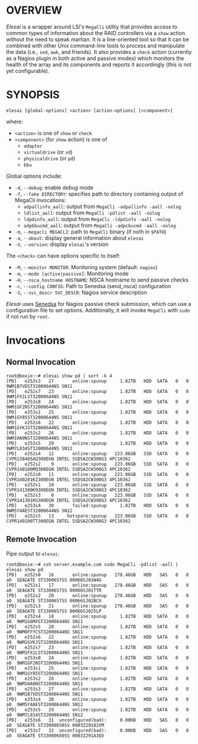 # OVERVIEW

*Elesai* is a wrapper around LSI's `MegaCli` utility that provides access to common types of information about the RAID controllers via a `show` action without the need to speak martian. It is a line-oriented tool so that it can be combined with other Unix command-line tools to process and manipulate the data (i.e., `sed`, `awk`, and friends). It also provides a `check` action (currently as a Nagios plugin in both active and passive modes) which monitors the health of the array and its components and reports it accordingly (this is not yet configurable).

# SYNOPSIS

    elesai [global-options] <action> [action-options] [<component>]

where:

* `<action>` is one of `show` or `check`
* `<component>` (for `show` action) is one of 
	* `adapter`
	* `virtualdrive` (or `vd`)
	* `physicaldrive` (or `pd`)
	* `bbu` 

Global options include:

* `-d`, `--debug`: enable *debug* mode
* `-f`, `--fake DIRECTORY`: specifies path to directory containing output of MegaCli invocations:
	* `adpallinfo_aall`: output from `MegaCli -adpallinfo -aall -nolog`
	* `ldlist_aall`: output from `MegaCli -pdlist -aall -nolog`
	* `ldpdinfo_aall`: output from `MegaCli -ldpdinfo -aall -nolog`
	* `adpbbucmd_aall`: output from `MegaCli -adpcbucmd -aall -nolog`
* `-m`, `--megacli MEGACLI`: path to `MegaCli` binary (if noth in `$PATH`)
* `-a`, `--about`: display general information about `elesai`
* `-V`, `--version`: display `elesai`'s version

The `<check>` can have options specific to itself:

* `-M`, `--monitor MONITOR`:            Monitoring system (default: `nagios`)
* `-m`, `--mode [active|passive]`:      Monitoring mode
* `-H`, `--nsca_hostname HOSTNAME`:     NSCA hostname to send passive checks
* `-c`, `--config CONFIG`:              Path to Senedsa (send_nsca) configuration
* `-S`, `--svc_descr SVC_DESCR`:        Nagios service description

*Elesai* uses [Senedsa](https://rubygems.org/gems/senedsa "Senedsa") for Nagios passive check submission, which can use a configuration file to set options. Additionally, it will invoke `MegaCli` with `sudo` if not run by `root`.

# Invocations

## Normal Invocation

    root@boxie:~# elesai show pd | sort -k 4
    [PD]   e253s3   27       online:spunup     1.82TB   HDD  SATA   0   0   9WM1B7VDST32000644NS SN11
    [PD]   e252s7   23       online:spunup     1.82TB   HDD  SATA   0   0   9WM1FX1LST32000644NS SN11
    [PD]   e253s0   24       online:spunup     1.82TB   HDD  SATA   0   0   9WM1GF2NST32000644NS SN11
    [PD]   e253s1   25       online:spunup     1.82TB   HDD  SATA   0   0   9WM1GY85ST32000644NS SN11
    [PD]   e252s6   22       online:spunup     1.82TB   HDD  SATA   0   0   9WM1GYKJST32000644NS SN11
    [PD]   e253s2   26       online:spunup     1.82TB   HDD  SATA   0   0   9WM1HA0NST32000644NS SN11
    [PD]   e253s5   29       online:spunup     1.82TB   HDD  SATA   0   0   9WM7L834ST32000644NS SN12
    [PD]   e252s4   12       online:spunup   223.06GB   SSD  SATA   0   0   CVPR138405AQ300EGN INTEL SSDSA2CW300G3 4PC10362
    [PD]   e252s2    9       online:spunup   223.06GB   SSD  SATA   0   0   CVPR140100MQ300EGN INTEL SSDSA2CW300G3 4PC10362
    [PD]   e252s0   11       online:spunup   223.06GB   SSD  SATA   0   0   CVPR140201KZ300EGN INTEL SSDSA2CW300G3 4PC10362
    [PD]   e252s1   10       online:spunup   223.06GB   SSD  SATA   0   0   CVPR141300K9300EGN INTEL SSDSA2CW300G3 4PC10362
    [PD]   e252s3    8       online:spunup   223.06GB   SSD  SATA   0   0   CVPR141301KG300EGN INTEL SSDSA2CW300G3 4PC10362
    [PD]   e253s4   30       failed:spunup     1.82TB   HDD  SATA   0   0   9WM5Y4AEST32000644NS SN12
    [PD]   e252s5   13     hotspare:spunup   223.06GB   SSD  SATA   0   0   CVPR140100TT300EGN INTEL SSDSA2CW300G3 4PC10362
    
## Remote Invocation

Pipe output to `elesai`:

	root@boxie:~# ssh server.example.com sudo MegaCli -pdlist -aall | elesai show pd
	[PD]   e252s0   16       online:spunup   278.46GB   HDD   SAS   0   0  a0  SEAGATE ST3300657SS 00066SJ01W4G
	[PD]   e252s1   17       online:spunup   278.46GB   HDD   SAS   0   0  a0  SEAGATE ST3300657SS 00066SJ01TTR
	[PD]   e252s2   20       online:spunup   278.46GB   HDD   SAS   0   0  a0  SEAGATE ST3300657SS 00066SJ02BCX
	[PD]   e252s3   21       online:spunup   278.46GB   HDD   SAS   0   0  a0  SEAGATE ST3300657SS 00066SJ025LP
	[PD]   e252s4   18       online:spunup     1.82TB   HDD  SATA   0   0  a0  9WM1G6MXST32000644NS SN11
	[PD]   e252s5   28       online:spunup     1.82TB   HDD  SATA   0   0  a0  9WM0FFYCST32000644NS SN11
	[PD]   e252s6   22       online:spunup     1.82TB   HDD  SATA   0   0  a0  9WM1GYKJST32000644NS SN11
	[PD]   e252s7   23       online:spunup     1.82TB   HDD  SATA   0   0  a0  9WM1FX1LST32000644NS SN11
	[PD]   e253s0   24       online:spunup     1.82TB   HDD  SATA   0   0  a0  9WM1GF2NST32000644NS SN11
	[PD]   e253s1   25       online:spunup     1.82TB   HDD  SATA   0   0  a0  9WM1GY85ST32000644NS SN11
	[PD]   e253s2   26       online:spunup     1.82TB   HDD  SATA   0   0  a0  9WM1HA0NST32000644NS SN11
	[PD]   e253s3   27       online:spunup     1.82TB   HDD  SATA   0   0  a0  9WM1B7VDST32000644NS SN11
	[PD]   e253s4   30       online:spunup     1.82TB   HDD  SATA   0   0  a0  9WM5Y4AEST32000644NS SN12
	[PD]   e253s5   29       online:spunup     1.82TB   HDD  SATA   0   0  a0  9WM7L834ST32000644NS SN12
	[PD]   e253s6   31  unconfigured(bad):     0.00KB   HDD   SAS   0   0  a0  SEAGATE ST33000650SS 0003Z29182VM
	[PD]   e253s7   32  unconfigured(bad):     0.00KB   HDD   SAS   0   0  a0  SEAGATE ST33000650SS 0003Z291A3QV
